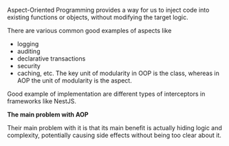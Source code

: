 Aspect-Oriented Programming provides a way for us to inject code into existing functions or objects, without modifying the target logic.

There are various common good examples of aspects like 
 - logging
 - auditing 
 - declarative transactions
 - security
 - caching, etc. 
The key unit of modularity in OOP is the class, whereas in AOP the unit of modularity is the aspect.

Good example of implementation are different types of interceptors in frameworks like NestJS.


**The main problem with AOP**

Their main problem with it is that its main benefit is actually hiding logic and complexity,
potentially causing side effects without being too clear about it.

